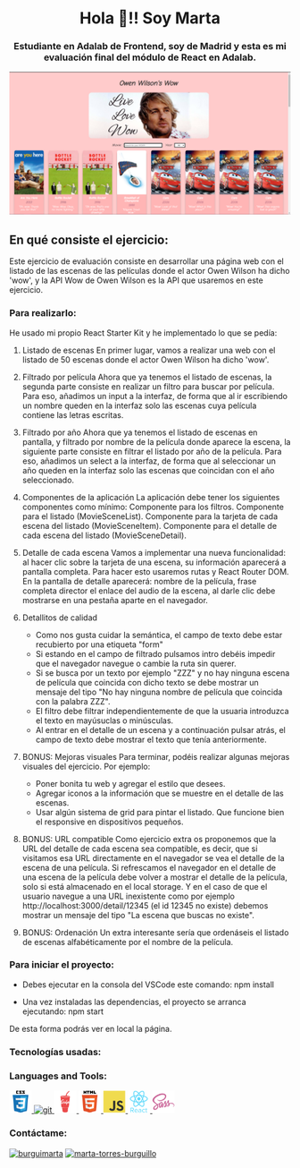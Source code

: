 
<h1 align="center">Hola 👋!! Soy Marta</h1>
<h3 align="center">Estudiante en Adalab de Frontend, soy de Madrid y esta es mi evaluación final del módulo de React en Adalab.</h3>

![plot](./src/images/PageWow.png)

## En qué consiste el ejercicio:

Este ejercicio de evaluación consiste en desarrollar una página web con el listado de las escenas de las películas donde el
actor Owen Wilson ha dicho 'wow', y la API Wow de Owen Wilson es la API que usaremos en este ejercicio.

### Para realizarlo:
He usado mi propio React Starter Kit y he implementado lo que se pedía:

1. Listado de escenas
En primer lugar, vamos a realizar una web con el listado de 50 escenas donde el actor Owen Wilson ha
dicho 'wow'.

2. Filtrado por película
Ahora que ya tenemos el listado de escenas, la segunda parte consiste en realizar un filtro para buscar por
película. Para eso, añadimos un input a la interfaz, de forma que al ir escribiendo un nombre queden en la
interfaz solo las escenas cuya película contiene las letras escritas.

3. Filtrado por año
Ahora que ya tenemos el listado de escenas en pantalla, y filtrado por nombre de la película donde aparece
la escena, la siguiente parte consiste en filtrar el listado por año de la película. Para eso, añadimos un
select a la interfaz, de forma que al seleccionar un año queden en la interfaz solo las escenas que
coincidan con el año seleccionado.

4. Componentes de la aplicación
La aplicación debe tener los siguientes componentes como mínimo:
Componente para los filtros.
Componente para el listado (MovieSceneList).
Componente para la tarjeta de cada escena del listado (MovieSceneItem).
Componente para el detalle de cada escena del listado (MovieSceneDetail).

5. Detalle de cada escena
Vamos a implementar una nueva funcionalidad: al hacer clic sobre la tarjeta de una escena, su información
aparecerá a pantalla completa. Para hacer esto usaremos rutas y React Router DOM. En la pantalla de
detalle aparecerá:
nombre de la película,
frase completa
director
el enlace del audio de la escena, al darle clic debe mostrarse en una pestaña aparte en el navegador.

6. Detallitos de calidad
    * Como nos gusta cuidar la semántica, el campo de texto debe estar recubierto por una etiqueta "form"
    * Si estando en el campo de filtrado pulsamos intro debéis impedir que el navegador navegue o cambie
    la ruta sin querer.
    * Si se busca por un texto por ejemplo "ZZZ" y no hay ninguna escena de película que coincida con
    dicho texto se debe mostrar un mensaje del tipo "No hay ninguna nombre de película que coincida
    con la palabra ZZZ".
    * El filtro debe filtrar independientemente de que la usuaria introduzca el texto en mayúsuclas o
    minúsculas. 
    * Al entrar en el detalle de un escena y a continuación pulsar atrás, el campo de texto debe mostrar el
    texto que tenía anteriormente.

7. BONUS: Mejoras visuales
Para terminar, podéis realizar algunas mejoras visuales del ejercicio. Por ejemplo:
    * Poner bonita tu web y agregar el estilo que desees.
    * Agregar iconos a la información que se muestre en el detalle de las escenas.
    * Usar algún sistema de grid para pintar el listado.
    Que funcione bien el responsive en dispositivos pequeños.

8. BONUS: URL compatible
Como ejercicio extra os proponemos que la URL del detalle de cada escena sea compatible, es decir,
que si visitamos esa URL directamente en el navegador se vea el detalle de la escena de una película.
Si refrescamos el navegador en el detalle de una escena de la película debe volver a mostrar el
detalle de la película, solo si está almacenado en el local storage.
Y en el caso de que el usuario navegue a una URL inexistente como por ejemplo
http://localhost:3000/detail/12345 (el id 12345 no existe) debemos mostrar un mensaje
del tipo "La escena que buscas no existe".

9. BONUS: Ordenación
Un extra interesante sería que ordenáseis el listado de escenas alfabéticamente por el nombre de la
película.

### Para iniciar el proyecto:

* Debes ejecutar en la consola del VSCode este comando:
npm install

* Una vez instaladas las dependencias, el proyecto se arranca ejecutando:
npm start

De esta forma podrás ver en local la página.

### Tecnologías usadas:

<h3 align="left">Languages and Tools:</h3>
<p align="left"> <a href="https://www.w3schools.com/css/" target="_blank" rel="noreferrer"> <img src="https://raw.githubusercontent.com/devicons/devicon/master/icons/css3/css3-original-wordmark.svg" alt="css3" width="40" height="40"/> </a> <a href="https://git-scm.com/" target="_blank" rel="noreferrer"> <img src="https://www.vectorlogo.zone/logos/git-scm/git-scm-icon.svg" alt="git" width="40" height="40"/> </a> <a href="https://gulpjs.com" target="_blank" rel="noreferrer"> <img src="https://raw.githubusercontent.com/devicons/devicon/master/icons/gulp/gulp-plain.svg" alt="gulp" width="40" height="40"/> </a> <a href="https://www.w3.org/html/" target="_blank" rel="noreferrer"> <img src="https://raw.githubusercontent.com/devicons/devicon/master/icons/html5/html5-original-wordmark.svg" alt="html5" width="40" height="40"/> </a> <a href="https://developer.mozilla.org/en-US/docs/Web/JavaScript" target="_blank" rel="noreferrer"> <img src="https://raw.githubusercontent.com/devicons/devicon/master/icons/javascript/javascript-original.svg" alt="javascript" width="40" height="40"/> </a> <a href="https://reactjs.org/" target="_blank" rel="noreferrer"> <img src="https://raw.githubusercontent.com/devicons/devicon/master/icons/react/react-original-wordmark.svg" alt="react" width="40" height="40"/> </a> <a href="https://sass-lang.com" target="_blank" rel="noreferrer"> <img src="https://raw.githubusercontent.com/devicons/devicon/master/icons/sass/sass-original.svg" alt="sass" width="40" height="40"/> </a> </p>



<h3 align="left">Contáctame:</h3>
<p align="left">
<a href="https://twitter.com/burguimarta" target="blank"><img align="center" src="https://raw.githubusercontent.com/rahuldkjain/github-profile-readme-generator/master/src/images/icons/Social/twitter.svg" alt="burguimarta" height="30" width="40" /></a>
<a href="https://linkedin.com/in/marta-torres-burguillo" target="blank"><img align="center" src="https://raw.githubusercontent.com/rahuldkjain/github-profile-readme-generator/master/src/images/icons/Social/linked-in-alt.svg" alt="marta-torres-burguillo" height="30" width="40" /></a>
</p>


